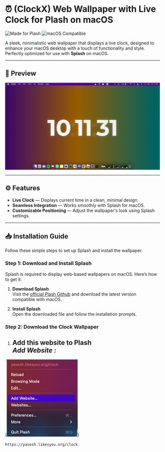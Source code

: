 # ⏰ (ClockX) Web Wallpaper with Live Clock for Plash on macOS

![Made for Plash](https://img.shields.io/badge/made%20for-Splash-blue.svg) ![macOS Compatible](https://img.shields.io/badge/compatible-macOS-brightgreen.svg)

A sleek, minimalistic web wallpaper that displays a live clock, designed to enhance your macOS desktop with a touch of functionality and style. Perfectly optimized for use with **Splash** on macOS.

---

## 📸 Preview

![Wallpaper Preview](https://raw.githubusercontent.com/siyam-yas/clockX/refs/heads/main/src/Screenshot%202024-11-01%20at%2010.11.31%20AM.png)

---

## ⚙️ Features

- **Live Clock** — Displays current time in a clean, minimal design.
- **Seamless Integration** — Works smoothly with Splash for macOS.
- **Customizable Positioning** — Adjust the wallpaper's look using Splash settings.

---

## 📥 Installation Guide

Follow these simple steps to set up Splash and install the wallpaper.

### Step 1: Download and Install Splash

Splash is required to display web-based wallpapers on macOS. Here’s how to get it:

1. **Download Splash**  
   Visit the [official Plash Github](https://github.com/sindresorhus/Plash) and download the latest version compatible with macOS.
   
2. **Install Splash**  
   Open the downloaded file and follow the installation prompts.

### Step 2: Download the Clock Wallpaper

1. **Add this website to Plash**  
   *Add Website :*
   --
 (![image](https://raw.githubusercontent.com/siyam-yas/clockX/refs/heads/main/src/Screenshot%202024-11-01%20at%2010.25.28%20AM.png))
   ```bash
   https://yasesh.likesyou.org/clock
